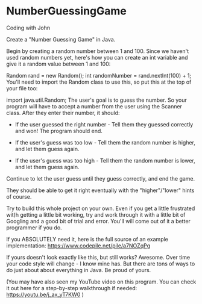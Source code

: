 # NumberGuessingGame
Coding with John


Create a "Number Guessing Game" in Java. 

Begin by creating a random number between 1 and 100. Since we haven't used random numbers yet, here's how you can create an int variable and give it a random value between 1 and 100:

Random rand = new Random();
int randomNumber = rand.nextInt(100) + 1;
You'll need to import the Random class to use this, so put this at the top of your file too:

import java.util.Random;
The user's goal is to guess the number. So your program will have to accept a number from the user using the Scanner class. After they enter their number, it should:

- If the user guessed the right number - Tell them they guessed correctly and won! The program should end.

- If the user's guess was too low - Tell them the random number is higher, and let them guess again.

- If the user's guess was too high - Tell them the random number is lower, and let them guess again.

Continue to let the user guess until they guess correctly, and end the game.

They should be able to get it right eventually with the "higher"/"lower" hints of course. 

Try to build this whole project on your own. Even if you get a little frustrated wit)h getting a little bit working, try and work through it with a little bit of Googling and a good bit of trial and error. You'll will come out of it a better programmer if you do.

If you ABSOLUTELY need it, here is the full source of an example implementation: https://www.codepile.net/pile/a7NOZqPg

If yours doesn't look exactly like this, but still works? Awesome. Over time your code style will change - I know mine has. But there are tons of ways to do just about about everything in Java. Be proud of yours.

(You may have also seen my YouTube video on this program. You can check it out here for a step-by-step walkthrough if needed: https://youtu.be/j_ax_yT7KW0 )
